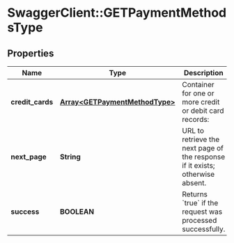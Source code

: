 # SwaggerClient::GETPaymentMethodsType

## Properties
Name | Type | Description | Notes
------------ | ------------- | ------------- | -------------
**credit_cards** | [**Array&lt;GETPaymentMethodType&gt;**](GETPaymentMethodType.md) | Container for one or more credit or debit card records:  | [optional] 
**next_page** | **String** | URL to retrieve the next page of the response if it exists; otherwise absent.  | [optional] 
**success** | **BOOLEAN** | Returns &#x60;true&#x60; if the request was processed successfully.  | [optional] 


